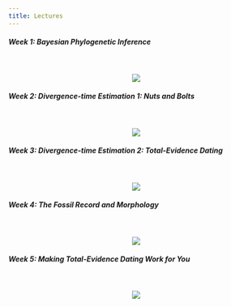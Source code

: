 ```yaml
---
title: Lectures
---
```


##### Week 1: Bayesian Phylogenetic Inference

&nbsp;
<p align="center">
	<a href="https://youtu.be/JKPdaJ-EQcA">
		<img src="https://img.youtube.com/vi/JKPdaJ-EQcA/0.jpg">
	</a>
</p>

##### Week 2: Divergence-time Estimation 1: Nuts and Bolts

&nbsp;
<p align="center">
	<a href="https://youtu.be/MxWwcyfHVX4">
		<img src="https://img.youtube.com/vi/MxWwcyfHVX4/0.jpg">
	</a>
</p>

##### Week 3: Divergence-time Estimation 2: Total-Evidence Dating

&nbsp;
<p align="center">
	<a href="https://youtu.be/4Qz5phCYN6s">
		<img src="https://img.youtube.com/vi/4Qz5phCYN6s/0.jpg">
	</a>
</p>

##### Week 4: The Fossil Record and Morphology

&nbsp;
<p align="center">
	<a href="https://youtu.be/1HKcpTcZTb0">
		<img src="https://img.youtube.com/vi/1HKcpTcZTb0/0.jpg">
	</a>
</p>

##### Week 5: Making Total-Evidence Dating Work for You

&nbsp;
<p align="center">
	<a href="https://youtu.be/w1sP-xhBb2Y">
		<img src="https://img.youtube.com/vi/w1sP-xhBb2Y/0.jpg">
	</a>
</p>
